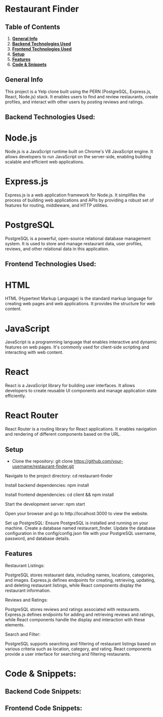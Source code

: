 # Restaurant Finder

## Table of Contents
1. [**General Info**](#general-info)
2. [**Backend Technologies Used**](#backend-technology-used)
3. [**Frontend Technologies Used**](#frontend-techlogy-used)
4. [**Setup**](#setup)
5. [**Features**](#features) 
6. [**Code & Snippets**](#CodeSnippets)

## General Info
This project is a Yelp clone built using the PERN (PostgreSQL, Express.js, React, Node.js) stack. It enables users to find and review restaurants, create profiles, and interact with other users by posting reviews and ratings.

## Backend Technologies Used:

# Node.js
Node.js is a JavaScript runtime built on Chrome's V8 JavaScript engine. It allows developers to run JavaScript on the server-side, enabling building scalable and efficient web applications.

# Express.js
Express.js is a web application framework for Node.js. It simplifies the process of building web applications and APIs by providing a robust set of features for routing, middleware, and HTTP utilities.

# PostgreSQL
PostgreSQL is a powerful, open-source relational database management system. It is used to store and manage restaurant data, user profiles, reviews, and other relational data in this application.


## Frontend Technologies Used:

# HTML
HTML (Hypertext Markup Language) is the standard markup language for creating web pages and web applications. It provides the structure for web content.

# JavaScript
JavaScript is a programming language that enables interactive and dynamic features on web pages. It's commonly used for client-side scripting and interacting with web content.

# React
React is a JavaScript library for building user interfaces. It allows developers to create reusable UI components and manage application state efficiently.

# React Router
React Router is a routing library for React applications. It enables navigation and rendering of different components based on the URL.

## Setup

- Clone the repository: git clone https://github.com/your-username/restaurant-finder.git

Navigate to the project directory: cd restaurant-finder

Install backend dependencies: npm install

Install frontend dependencies: cd client && npm install

Start the development server: npm start

Open your browser and go to http://localhost:3000 to view the website.

Set up PostgreSQL:
Ensure PostgreSQL is installed and running on your machine.
Create a database named restaurant_finder.
Update the database configuration in the config/config.json file with your PostgreSQL username, password, and database details.

## Features

Restaurant Listings:

PostgreSQL stores restaurant data, including names, locations, categories, and images. Express.js defines endpoints for creating, retrieving, updating, and deleting restaurant listings, while React components display the restaurant information.

Reviews and Ratings:

PostgreSQL stores reviews and ratings associated with restaurants. Express.js defines endpoints for adding and retrieving reviews and ratings, while React components handle the display and interaction with these elements.

Search and Filter:

PostgreSQL supports searching and filtering of restaurant listings based on various criteria such as location, category, and rating. React components provide a user interface for searching and filtering restaurants.

# Code & Snippets: 
## Backend Code Snippets:

## Frontend Code Snippets:
